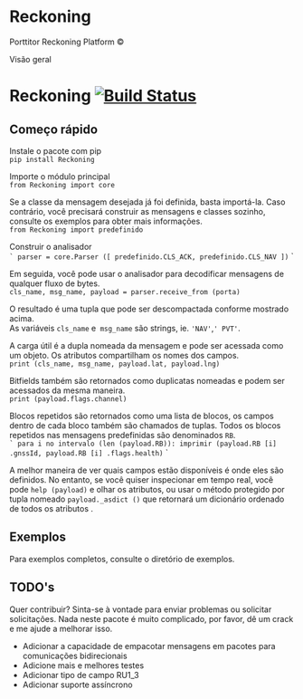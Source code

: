 # Reckoning
Porttitor Reckoning Platform ©

Visão geral
###
# Reckoning [![Build Status](https://travis-ci.org/porttitor/Reckoning.svg?branch=master)](https://travis-ci.org/porttitor/Reckoning)

## Começo rápido

Instale o pacote com pip <br>
`pip install Reckoning`

Importe o módulo principal <br>
`from Reckoning import core`

Se a classe da mensagem desejada já foi definida, basta importá-la.
Caso contrário, você precisará construir as mensagens e classes sozinho, consulte os exemplos para obter mais informações. <br>
`from Reckoning import predefinido`

Construir o analisador <br>
`` `
parser = core.Parser ([
  predefinido.CLS_ACK,
  predefinido.CLS_NAV
])
`` `

Em seguida, você pode usar o analisador para decodificar mensagens de qualquer fluxo de bytes. <br>
`cls_name, msg_name, payload = parser.receive_from (porta)`

O resultado é uma tupla que pode ser descompactada conforme mostrado acima. <br>
As variáveis ​​`cls_name` e` msg_name` são strings, ie. `'NAV'`,`' PVT'`. <br>

A carga útil é a dupla nomeada da mensagem e pode ser acessada como um objeto. Os atributos compartilham os nomes dos campos. <br>
`print (cls_name, msg_name, payload.lat, payload.lng)`

Bitfields também são retornados como duplicatas nomeadas e podem ser acessados ​​da mesma maneira. <br>
`print (payload.flags.channel)`

Blocos repetidos são retornados como uma lista de blocos, os campos dentro de cada bloco também são chamados de tuplas. Todos os blocos repetidos nas mensagens predefinidas são denominados `RB`. <br>
`` `
para i no intervalo (len (payload.RB)):
  imprimir (payload.RB [i] .gnssId, payload.RB [i] .flags.health)
`` `

A melhor maneira de ver quais campos estão disponíveis é onde eles são definidos. No entanto, se você quiser inspecionar em tempo real, você pode `help (payload)` e olhar os atributos, ou usar o método protegido por tupla nomeado `payload._asdict ()` que retornará um dicionário ordenado de todos os atributos .


## Exemplos
Para exemplos completos, consulte o diretório de exemplos.

## TODO's
Quer contribuir? Sinta-se à vontade para enviar problemas ou solicitar solicitações.
Nada neste pacote é muito complicado, por favor, dê um crack e me ajude a melhorar isso.

- Adicionar a capacidade de empacotar mensagens em pacotes para comunicações bidirecionais
- Adicione mais e melhores testes
- Adicionar tipo de campo RU1_3
- Adicionar suporte assíncrono 
